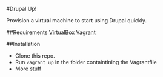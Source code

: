 #Drupal Up!

Provision a virtual machine to start using Drupal quickly.

##Requirements
[VirtualBox](https://www.virtualbox.org)
[Vagrant](http://vagrantup.com)

##Installation
 * Glone this repo.
 * Run `vagrant up` in the folder containtining the Vagrantfile
 * More stuff
